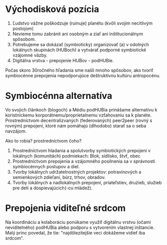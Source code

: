 # Východisková pozícia

1. Ľudstvo vážne poškodzuje (ruinuje) planétu (kvôli svojim necitlivým postojom)
2. Nevieme tomu zabránit ani osobným a ziaľ ani inštitucionálnym spôsobom.
3. Potrebujeme sa dokázať (symbioticky) organizovať (a) v odolných lokálnych skupinách (HUBoch) a vytvárať podporné symbiotické vzájomné väzby.
4. Digitálna vrstva - prepojenie HUBov - podHUBie.

Počas skoro 30ročného hľadania sme našli mnoho spôsobov, ako tvoriť symbiocénne prepojenia nepodporujúce deštruktívnu kultúru antropocénu.

# Symbiocénna alternatíva

Vo svojich článkoch (blogoch) a Médiu podHUBia prinášame alternatívu k koristníckemu korporátnemu/proprietalnemu vzťahovaniu sa k planéte. Prostredníctvom decentralizvaných (federovaných) peer2peer (rovný s rovným) prepojení, ktoré nám pomáhajú (dlhodobo) starať sa o seba navzájom.

Ako to robia? prostredníctvom čoho?

1. Prostredníctvom hladania a spolutvorby symbiotických prepojení v lokálnych (komunitách) podmiekach: Blok, sídlisko, štvť, obec
2. Prostredníctvom prepojenia a vzájomného posilnenia sa v správnosti symbiocénnych postupov a diel.
3. Tvorby lokálnych udržatelnostných projektov: potravinových a semienkových zdieľaní, búrz, trhov, obradov.
4. Tvorby lokálnych a nadlokálnych prepojení, priateľstiev, drużieb, služieb pre deti a dospievajúcich(-cu mládež).

# Prepojenia viditeľné srdcom

Na koordináciu a kolaboráciu ponúkame využiť digitálnu vrstvu (očami neviditelného) podHUBia alebo podporu s vytvorením vlastnej inštancie.
Malý princ povedal, že tie: "najdôlezitejšie veci dokážeme vidieť iba srdcom".